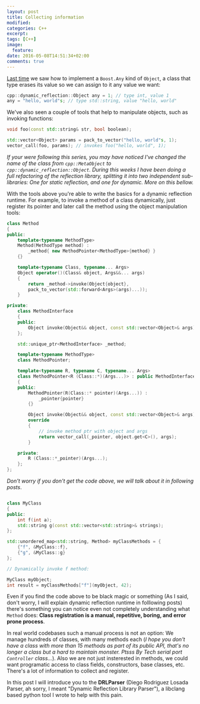 ```yaml
---
layout: post
title: Collecting information
modified:
categories: C++
excerpt:
tags: [C++]
image:
  feature:
date: 2016-05-08T14:51:34+02:00
comments: true
---
```


[Last time]() we saw how to implement a `Boost.Any` kind of `Object`,
a class that type erases its value so we can assign to it any value we
want:

``` cpp
cpp::dynamic_reflection::Object any = 1; // type int, value 1
any = "hello, world"s; // type std::string, value "hello, world"
```

We've also seen a couple of tools that help to manipulate objects, such as
invoking functions:

``` cpp
void foo(const std::string& str, bool boolean);

std::vector<Object> params = pack_to_vector("hello, world"s, 1);
vector_call(foo, params); // invokes foo("hello, world", 1);
```

*If your were following this series, you may have noticed I've changed the
name of the class from `cpp::MetaObject` to
`cpp::dynamic_reflection::Object`. During this weeks I have been doing
a full refactoring of the reflection library, splitting it into two
independent sub-libraries: One for static reflection, and one for dynamic.
More on this bellow.*

With the tools above you're able to write the basics for a dynamic
reflection runtime. For example, to invoke a method of a class
dynamically, just register its pointer and later call the method using the
object manipulation tools:

``` cpp
class Method
{
public:
    template<typename MethodType>
    Method(MethodType method) :
        _method{ new MethodPointer<MethodType>{method} }
    {}

    template<typename Class, typename... Args>
    Object operator()(Class& object, Args&&... args)
    {
        return _method->invoke(Object{object},
        pack_to_vector(std::forward<Args>(args)...));
    }

private:
    class MethodInterface
    {
    public:
        Object invoke(Object&& object, const std::vector<Object>& args) = 0;
    };

    std::unique_ptr<MethodInterface> _method;

    template<typename MethodType>
    class MethodPointer;

    template<typename R, typename C, typename... Args>
    class MethodPointer<R (Class::*)(Args...)> : public MethodInterface
    {
    public:
        MethodPointer(R(Class::* pointer)(Args...)) :
            _pointer{pointer}
        {}

        Object invoke(Object&& object, const std::vector<Object>& args)
        override
        {
            // invoke method ptr with object and args
            return vector_call(_pointer, object.get<C>(), args);
        }

    private:
        R (Class::*_pointer)(Args...);
    };
};
```

*Don't worry if you don't get the code above, we will talk about it in following posts*.

``` cpp

class MyClass
{
public:
    int f(int a);
    std::string g(const std::vector<std::string>& strings);
};

std::unordered_map<std::string, Method> myClassMethods = {
    {"f", &MyClass::f},
    {"g", &MyClass::g}
};

// Dynamically invoke f method:

MyClass myObject;
int result = myClassMethods["f"](myObject, 42);
```

Even if you find the code above to be black magic or something (As I said,
don't worry, I will explain dynamic reflection runtime in folllowing
posts) there's something you can notice even not completely understanding
what `Method` does: **Class registration is a manual, repetitive, boring,
and error prone process**.

In real world codebases such a manual process is not an option: We manage
hundreds of classes, with many methods each (*I hope you don't have
a class with more than 15 methods as part of its public API, that's no
longer a class but a hard to maintain monster. Ptsss By Tech serial port
`Controller` class...*). Also we are not just insterested in methods, we
could want programatic access to class fields, constructors, base classes,
etc. There's a lot of information to collect and register.

In this post I will introduce you to the **DRLParser** (Diego Rodriguez
Losada Parser, ah sorry, I meant "Dynamic Reflection Library Parser"),
a libclang based python tool I wrote to help with this pain.






































































































































































































































































































































































































































































































































































